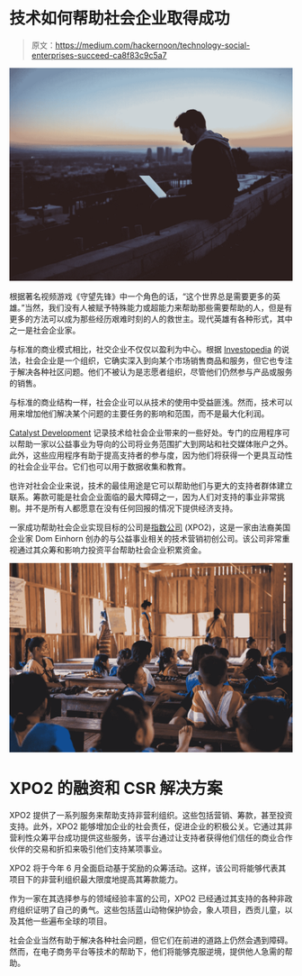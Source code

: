# 技术如何帮助社会企业取得成功

> 原文：<https://medium.com/hackernoon/technology-social-enterprises-succeed-ca8f83c9c5a7>

![](img/eda283559b36bce56e81d55455be4da1.png)

根据著名视频游戏《守望先锋》中一个角色的话，“这个世界总是需要更多的英雄。”当然，我们没有人被赋予特殊能力或超能力来帮助那些需要帮助的人，但是有更多的方法可以成为那些经历艰难时刻的人的救世主。现代英雄有各种形式，其中之一是社会企业家。

与标准的商业模式相比，社交企业不仅仅以盈利为中心。根据 [Investopedia](https://www.investopedia.com/terms/s/social-enterprise.asp) 的说法，社会企业是一个组织，它确实深入到向某个市场销售商品和服务，但它也专注于解决各种社区问题。他们不被认为是志愿者组织，尽管他们仍然参与产品或服务的销售。

与标准的商业结构一样，社会企业可以从技术的使用中受益匪浅。然而，技术可以用来增加他们解决某个问题的主要任务的影响和范围，而不是最大化利润。

[Catalyst Development](https://www.catalystdevelopment.io/technology/technology-in-social-enterprises-how-to-deliver-more-with-less/) 记录技术给社会企业带来的一些好处。专门的应用程序可以帮助一家以公益事业为导向的公司将业务范围扩大到网站和社交媒体账户之外。此外，这些应用程序有助于提高支持者的参与度，因为他们将获得一个更具互动性的社会企业平台。它们也可以用于数据收集和教育。

也许对社会企业来说，技术的最佳用途是它可以帮助他们与更大的支持者群体建立联系。筹款可能是社会企业面临的最大障碍之一，因为人们对支持的事业非常挑剔。并不是所有人都愿意在没有任何回报的情况下提供经济支持。

一家成功帮助社会企业实现目标的公司是[指数公司](https://born2invest.com/articles/dom-einhorn-charitable-fundraising-disruption/) (XPO2)，这是一家由法裔美国企业家 Dom Einhorn 创办的与公益事业相关的技术营销初创公司。该公司非常重视通过其众筹和影响力投资平台帮助社会企业积累资金。

![](img/352f487f490b5d348571d7d820358d63.png)

# **XPO2 的融资和 CSR 解决方案**

XPO2 提供了一系列服务来帮助支持非营利组织。这些包括营销、筹款，甚至投资支持。此外，XPO2 能够增加企业的社会责任，促进企业的积极公关。它通过其非营利性众筹平台成功提供这些服务，该平台通过让支持者获得他们信任的商业合作伙伴的交易和折扣来吸引他们支持某项事业。

XPO2 将于今年 6 月全面启动基于奖励的众筹活动。这样，该公司将能够代表其项目下的非营利组织最大限度地提高其筹款能力。

作为一家在其选择参与的领域经验丰富的公司，XPO2 已经通过其支持的各种非政府组织证明了自己的勇气。这些包括蓝山动物保护协会，象人项目，西贡儿童，以及其他一些遍布全球的项目。

社会企业当然有助于解决各种社会问题，但它们在前进的道路上仍然会遇到障碍。然而，在电子商务平台等技术的帮助下，他们将能够克服逆境，提供他人急需的帮助。